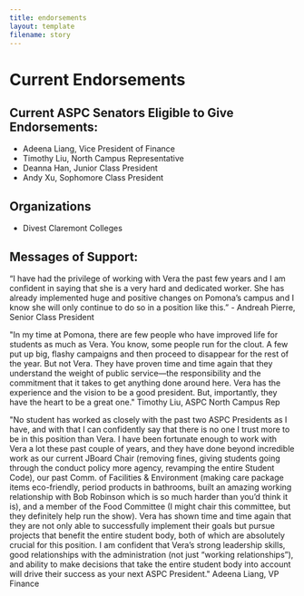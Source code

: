 ```yaml
---
title: endorsements
layout: template
filename: story
--- 
```


# Current Endorsements

## Current ASPC Senators Eligible to Give Endorsements: 
+ Adeena Liang, Vice President of Finance
+ Timothy Liu, North Campus Representative
+ Deanna Han, Junior Class President
+ Andy Xu, Sophomore Class President

## Organizations
+ Divest Claremont Colleges


## Messages of Support:

“I have had the privilege of working with Vera the past few years and I am confident in saying that she is a very hard and dedicated worker. She has already implemented huge and positive changes on Pomona’s campus and I know she will only continue to do so in a position like this.” - Andreah Pierre, Senior Class President

"In my time at Pomona, there are few people who have improved life for students as much as Vera. You know, some people run for the clout. A few put up big, flashy campaigns and then proceed to disappear for the rest of the year. But not Vera. They have proven time and time again that they understand the weight of public service—the responsibility and the commitment that it takes to get anything done around here. Vera has the experience and the vision to be a good president. But, importantly, they have the heart to be a great one." Timothy Liu, ASPC North Campus Rep

"No student has worked as closely with the past two ASPC Presidents as I have, and with that I can confidently say that there is no one I trust more to be in this position than Vera. I have been fortunate enough to work with Vera a lot these past couple of years, and they have done beyond incredible work as our current JBoard Chair (removing fines, giving students going through the conduct policy more agency, revamping the entire Student Code), our past Comm. of Facilities & Environment (making care package items eco-friendly, period products in bathrooms, built an amazing working relationship with Bob Robinson which is so much harder than you’d think it is), and a member of the Food Committee (I might chair this committee, but they definitely help run the show). Vera has shown time and time again that they are not only able to successfully implement their goals but pursue projects that benefit the entire student body, both of which are absolutely crucial for this position. I am confident that Vera’s strong leadership skills, good relationships with the administration (not just “working relationships”), and ability to make decisions that take the entire student body into account will drive their success as your next ASPC President." Adeena Liang, VP Finance
